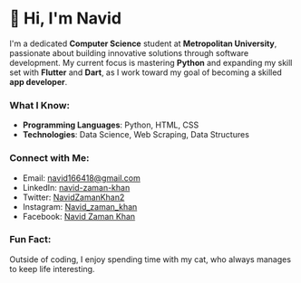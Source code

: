 # 👋 Hi, I'm Navid

I'm a dedicated **Computer Science** student at **Metropolitan University**, passionate about building innovative solutions through software development. My current focus is mastering **Python** and expanding my skill set with **Flutter** and **Dart**, as I work toward my goal of becoming a skilled **app developer**.

### What I Know:
- **Programming Languages**: Python, HTML, CSS
- **Technologies**: Data Science, Web Scraping, Data Structures

### Connect with Me:
- Email: [navid166418@gmail.com](mailto:navid166418@gmail.com)
- LinkedIn: [navid-zaman-khan](https://www.linkedin.com/in/navid-zaman-khan)
- Twitter: [NavidZamanKhan2](https://twitter.com/NavidZamanKhan2)
- Instagram: [Navid_zaman_khan](https://www.instagram.com/navid_zaman_khan)
- Facebook: [Navid Zaman Khan](https://www.facebook.com/profile.php?id=100034537722078)


### Fun Fact:
Outside of coding, I enjoy spending time with my cat, who always manages to keep life interesting.
